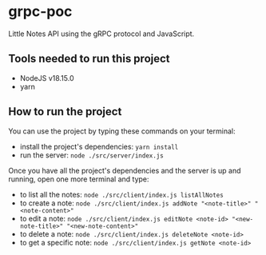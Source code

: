 # grpc-poc
Little Notes API using the gRPC protocol and JavaScript.

## Tools needed to run this project

* NodeJS v18.15.0
* yarn

## How to run the project
You can use the project by typing these commands on your terminal:

* install the project's dependencies: `yarn install`
* run the server: `node ./src/server/index.js`

Once you have all the project's dependencies and the server is up and running, open one more terminal and type:

* to list all the notes: `node ./src/client/index.js listAllNotes`
* to create a note: `node ./src/client/index.js addNote "<note-title>" "<note-content>"`
* to edit a note: `node ./src/client/index.js editNote <note-id> "<new-note-title>" "<new-note-content>"`
* to delete a note: `node ./src/client/index.js deleteNote <note-id>`
* to get a specific note: `node ./src/client/index.js getNote <note-id>`
